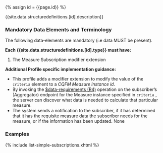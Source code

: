 
{% assign id = {{page.id}} %}


{{site.data.structuredefinitions.[id].description}}

### Mandatory Data Elements and Terminology

The following data-elements are mandatory (i.e data MUST be present).

**Each {{site.data.structuredefinitions.[id].type}} must have:**

1. The Measure Subscription modifier extension

**Additional Profile specific implementation guidance:**

- This profile adds a modifier extension to modify the value of the `criteria` element to a *CQFM Measure instance id*.
-  By invoking the [$data-requirements (R4)](http://build.fhir.org//measure-operations.html#data-requirements.html) operation on the subscriber’s (Aggregator) endpoint for the Measure instance specified in `criteria` , the server can discover what data is needed to calculate that particular measure.
- The system sends a notification to the subscriber, if it has determined that it has the requisite measure data the subscriber needs for the measure, or if the information has been updated.
None

### Examples

{% include list-simple-subscriptions.xhtml %}
